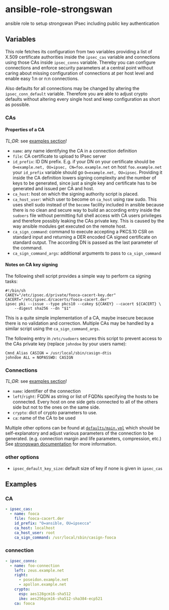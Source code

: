# ansible-role-strongswan
ansible role to setup strongswan IPsec including public key authentication

## Variables

This role fetches its configuration from two variables providing a list of
X.509 certificate authorities inside the `ipsec_cas` variable and connections
using those CAs inside `ipsec_conns` variable. Thereby you can configure
connections and enforce security parameters at a central point without
caring about missing configuration of connections at per host level and
enable easy 1:n or n:n connections.

Also defaults for all connections may be changed by altering the
`ipsec_conn_default` variable. Therefore you are able to adjust crypto
defaults without altering every single host and keep configuration
as short as possible.

### CAs

#### Properties of a CA

_TL;DR_: see [examples section](#examples)!

* `name`: any name identifying the CA in a connection definition
* `file`: CA certificate to upload to IPsec server
* `id_prefix`: ID DN prefix. E.g. if your DN on your certificate should be
  `O=example.net, OU=ipsec, CN=foo.example.net` on host `foo.example.net`
  your `id_prefix` variable should go `O=example.net, OU=ipsec`. Providing
  it inside the CA definition lowers signing complexity and the number of
  keys to be generated, since just a single key and certificate has to be
  generated and issued per CA and host.
* `ca_host`: host on which the signing authority script is placed.
* `ca_host_user`: which user to become on `ca_host` using raw sudo. This
  uses shell sudo instead of the `become` facility included in ansible because
  there is no clean and secure way to build an according entry inside the
  `sudoers` file without permitting full shell access with CA users privileges
  and therefore possibly leaking the CAs private key. This is caused by the
  way ansible modules get executed on the remote host.
* `ca_sign_command`: command to execute accepting a PKCS.10 CSR on standard
  input and returning a DER encoded CA signed certificate on standard output.
  The according DN is passed as the last parameter of the command.
* `ca_sign_command_args`: additional arguments to pass to `ca_sign_command`

#### Notes on CA key signing

The following shell script provides a simple way to perform ca signing tasks:

```shell
#!/bin/sh
CAKEY="/etc/ipsec.d/private/fooca-cacert-key.der"
CACERT="/etc/ipsec.d/cacerts/fooca-cacert.der"
ipsec pki --issue --type pkcs10 --cakey ${CAKEY} --cacert ${CACERT} \
	--digest sha256 --dn "$1"
```

This is a quite simple implementation of a CA, maybe insecure because there
is no validation and correction. Multiple CAs may be handled by a similar
script using the `ca_sign_command_args`.

The following entry in `/etc/sudoers` secures this script to prevent access
to the CAs private key (replace `johndoe` by your users name):

```shell
Cmnd_Alias CASIGN = /usr/local/sbin/casign-dtis
johndoe ALL = NOPASSWD: CASIGN
```

### Connections
_TL;DR_: see [examples section](#Examples)!

* `name`: identifier of the connection
* `left`/`right`: FQDN as string or list of FQDNs specifying the hosts to be
  connected. Every host on one side gets connected to all of the others side
  but not to the ones on the same side.
* `crypto`: dict of crypto parameters to use.
* `ca`: name of the CA to be used

Multiple other options can be found at
[`defaults/main.yml`](./defaults/main.yml) which should be self-explanatory
and adjust various parameters of the connection to be generated.
(e.g. connection margin and life parameters, compression, etc.)
See [strongswan documentation](https://wiki.strongswan.org/projects/strongswan/wiki/ConnSection) for more information.

### other options
* `ipsec_default_key_size`: default size of key if none is given in `ipsec_cas`


## Examples

### CA
```yaml
- ipsec_cas:
  - name: fooca
    file: fooca-cacert.der
    id_prefix: "O=ansible, OU=ipsecca"
    ca_host: localhost
    ca_host_user: root
    ca_sign_command: /usr/local/sbin/casign-fooca
```

### connection
```yaml
- ipsec_conns:
  - name: foo-connection
    left: zeus.example.net
    right:
      - poseidon.example.net
      - apollon.example.net
    crypto:
      esp: aes128gcm16-sha512
      ike: aes256gcm16-sha512-sha384-ecp521
    ca: fooca
```
